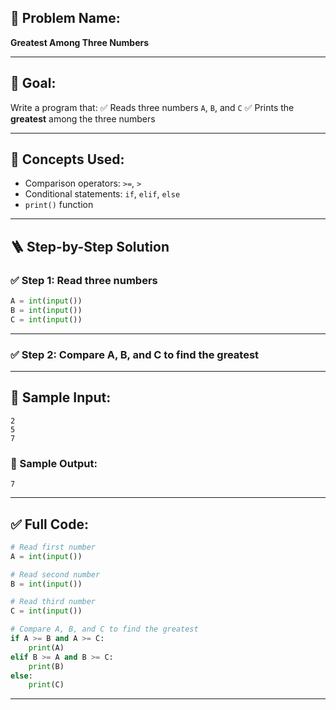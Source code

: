 ## 🧩 **Problem Name:**

**Greatest Among Three Numbers**

---

## 🎯 **Goal:**

Write a program that:
✅ Reads three numbers `A`, `B`, and `C`
✅ Prints the **greatest** among the three numbers

---

## 🧠 **Concepts Used:**

* Comparison operators: `>=`, `>`
* Conditional statements: `if`, `elif`, `else`
* `print()` function

---

## 🪜 **Step-by-Step Solution**

### ✅ Step 1: Read three numbers

```python
A = int(input())
B = int(input())
C = int(input())
```

---

### ✅ Step 2: Compare A, B, and C to find the greatest

---

## 🧪 Sample Input:

```
2
5
7
```

### 🧾 Sample Output:

```
7
```

---

## ✅ Full Code:

```python
# Read first number
A = int(input())

# Read second number
B = int(input())

# Read third number
C = int(input())

# Compare A, B, and C to find the greatest
if A >= B and A >= C:
    print(A)
elif B >= A and B >= C:
    print(B)
else:
    print(C)
```

---

